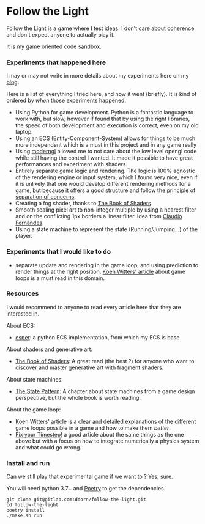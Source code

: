 # Follow the Light

Follow the Light is a game where I test ideas. 
I don't care about coherence and don't expect 
anyone to actually play it.
 
It is my game oriented code sandbox. 

### Experiments that happened here

I may or may not write in more details about my experiments here 
on my [blog](https://ddorn.gitlab.io).

Here is a list of everything I tried here, and how it went (briefly).
It is kind of ordered by *when* those experiments happened.


 - Using Python for game development. Python is a fantastic language to
     work with, but slow, however if found that by using the right
     libraries, the speed of both development and execution is correct,
     even on my old laptop.
 - Using an ECS (Entity-Component-System) allows for things
    to be much more independent which is a must in
    this project and in any game really
 - Using [moderngl](https://github.com/moderngl/moderngl) 
    allowed me to not care about the low level opengl code
    while still having the control I wanted. 
    It made it possible to have great performances 
    and experiment with shaders.
 - Entirely separate game logic and rendering. 
    The logic is 100% agnostic of the rendering engine
    or input system, which I found very nice, even if it is 
    unlikely that one would develop different rendering methods
    for a game, but because it offers a good structure and
    follow the principle of [separation of concerns](https://github.com/moderngl/moderngl).
 - Creating a fog shader, thanks to [The Book of Shaders](https://thebookofshaders.com/)
 - Smooth scaling pixel art to non-integer multiple 
    by using a nearest filter and on the conflicting 1px borders
    a linear filter. 
    Idea from [Cláudio Fernandes](https://csantosbh.wordpress.com/2014/01/25/manual-texture-filtering-for-pixelated-games-in-webgl/).
 - Using a state machine to represent the state (Running/Jumping...) 
    of the player. 

### Experiments that I would like to do
 - separate update and rendering in the game loop, and using 
    prediction to render things at the right position.
    [Koen Witters' article](https://dewitters.com/dewitters-gameloop/)
    about game loops is a must read in this domain.

### Resources

I would recommend to anyone to read every article here
that they are interested in.
 
About ECS:
 - [esper](https://github.com/benmoran56/esper): 
    a python ECS implementation, from which my ECS is base
    
About shaders and generative art:
 - [The Book of Shaders](https://thebookofshaders.com/):
    A great read (the best ?) for anyone who want to discover
    and master generative art with fragment shaders.
    
About state machines:
 - [The State Pattern](http://gameprogrammingpatterns.com/state.html):
    A chapter about state machines from a game design perspective,
    but the whole book is worth reading.
    
 About the game loop:
  - [Koen Witters' article](https://dewitters.com/dewitters-gameloop/)
    is a clear and detailed explanations of the different game loops
    possible in a game and how to make them *better*.
  - [Fix your Timestep!](https://www.gafferongames.com/post/fix_your_timestep/)
    a good article about the same things as the one above but with a focus
    on how to integrate numerically a physics system and what could go wrong.


### Install and run

Can we still play that experimental game if we want to ?
Yes, sure.

You will need python 3.7+ and [Poetry](https://python-poetry.org/) to get the dependencies.

```shell script
git clone git@gitlab.com:ddorn/follow-the-light.git
cd follow-the-light
poetry install
./make.sh run
```
